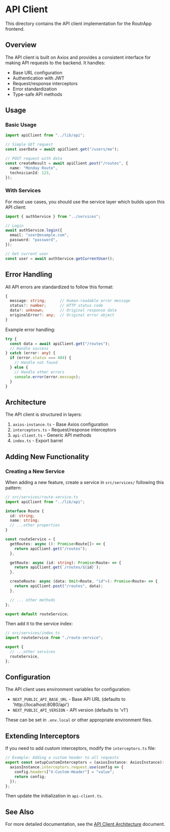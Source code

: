 # API Client

This directory contains the API client implementation for the RoutrApp frontend.

## Overview

The API client is built on Axios and provides a consistent interface for making API requests to the backend. It handles:

- Base URL configuration
- Authentication with JWT
- Request/response interceptors
- Error standardization
- Type-safe API methods

## Usage

### Basic Usage

```typescript
import apiClient from "../lib/api";

// Simple GET request
const userData = await apiClient.get("/users/me");

// POST request with data
const createResult = await apiClient.post("/routes", {
  name: "Monday Route",
  technicianId: 123,
});
```

### With Services

For most use cases, you should use the service layer which builds upon this API client:

```typescript
import { authService } from "../services";

// Login
await authService.login({
  email: "user@example.com",
  password: "password",
});

// Get current user
const user = await authService.getCurrentUser();
```

## Error Handling

All API errors are standardized to follow this format:

```typescript
{
  message: string;      // Human-readable error message
  status?: number;      // HTTP status code
  data?: unknown;       // Original response data
  originalError?: any;  // Original error object
}
```

Example error handling:

```typescript
try {
  const data = await apiClient.get("/routes");
  // Handle success
} catch (error: any) {
  if (error.status === 404) {
    // Handle not found
  } else {
    // Handle other errors
    console.error(error.message);
  }
}
```

## Architecture

The API client is structured in layers:

1. `axios-instance.ts` - Base Axios configuration
2. `interceptors.ts` - Request/response interceptors
3. `api-client.ts` - Generic API methods
4. `index.ts` - Export barrel

## Adding New Functionality

### Creating a New Service

When adding a new feature, create a service in `src/services/` following this pattern:

```typescript
// src/services/route-service.ts
import apiClient from "../lib/api";

interface Route {
  id: string;
  name: string;
  // ...other properties
}

const routeService = {
  getRoutes: async (): Promise<Route[]> => {
    return apiClient.get("/routes");
  },

  getRoute: async (id: string): Promise<Route> => {
    return apiClient.get(`/routes/${id}`);
  },

  createRoute: async (data: Omit<Route, "id">): Promise<Route> => {
    return apiClient.post("/routes", data);
  },

  // ... other methods
};

export default routeService;
```

Then add it to the service index:

```typescript
// src/services/index.ts
import routeService from "./route-service";

export {
  // ...other services
  routeService,
};
```

## Configuration

The API client uses environment variables for configuration:

- `NEXT_PUBLIC_API_BASE_URL` - Base API URL (defaults to 'http://localhost:8080/api')
- `NEXT_PUBLIC_API_VERSION` - API version (defaults to 'v1')

These can be set in `.env.local` or other appropriate environment files.

## Extending Interceptors

If you need to add custom interceptors, modify the `interceptors.ts` file:

```typescript
// Example: Adding a custom header to all requests
export const setupCustomInterceptors = (axiosInstance: AxiosInstance): void => {
  axiosInstance.interceptors.request.use(config => {
    config.headers["X-Custom-Header"] = "value";
    return config;
  });
};
```

Then update the initialization in `api-client.ts`.

## See Also

For more detailed documentation, see the [API Client Architecture](../../docs/architecture/frontend-api-client.md) document.
